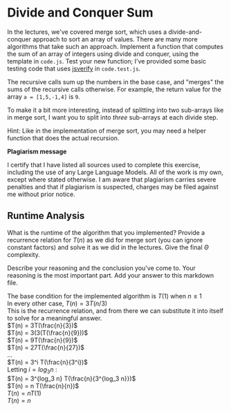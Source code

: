 # Divide and Conquer Sum

In the lectures, we've covered merge sort, which uses a divide-and-conquer
approach to sort an array of values. There are many more algorithms that take
such an approach. Implement a function that computes the sum of an array of
integers using divide and conquer, using the template in `code.js`. Test your
new function; I've provided some basic testing code that uses
[jsverify](https://jsverify.github.io/) in `code.test.js`.

The recursive calls sum up the numbers in the base case, and "merges" the sums
of the recursive calls otherwise. For example, the return value for the array `a
= [1,5,-1,4]` is `9`.

To make it a bit more interesting, instead of splitting into two sub-arrays like
in merge sort, I want you to split into *three* sub-arrays at each divide step.

Hint: Like in the implementation of merge sort, you may need a helper function
that does the actual recursion.

**Plagiarism message**

I certify that I have listed all sources used to complete this exercise, including the use of any Large Language Models. All of the work is my own, except where stated otherwise. I am aware that plagiarism carries severe penalties and that if plagiarism is suspected, charges may be filed against me without prior notice.


## Runtime Analysis

What is the runtime of the algorithm that you implemented? Provide a recurrence
relation for $T(n)$ as we did for merge sort (you can ignore constant factors)
and solve it as we did in the lectures. Give the final $\Theta$ complexity.

Describe your reasoning and the conclusion you've come to. Your reasoning is the
most important part. Add your answer to this markdown file.  

The base condition for the implemented algorithm is $T(1)$ when $n\leq1$  
In every other case, $T(n) = 3T(n/3)$  
This is the recurrence relation, and from there we can substitute it into itself to solve for a meaningful answer.  
$T(n) = 3T(\frac{n}{3})$  
$T(n) = 3(3(T(\frac{n}{9}))$  
$T(n) = 9T(\frac{n}{9})$  
$T(n) = 27T(\frac{n}{27})$  
...  
$T(n) = 3^i T(\frac{n}{3^i})$  
Letting $i = log_3 n$ :  
$T(n) = 3^{log_3 n}  T(\frac{n}{3^{log_3 n}})$  
$T(n) = n T(\frac{n}{n})$  
$T(n) = n T(1)$  
$T(n) = n$  
